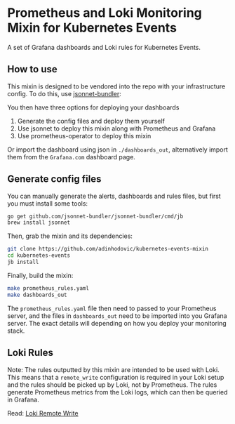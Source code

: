 # Prometheus and Loki Monitoring Mixin for Kubernetes Events

A set of Grafana dashboards and Loki rules for Kubernetes Events.

## How to use

This mixin is designed to be vendored into the repo with your infrastructure config.
To do this, use [jsonnet-bundler](https://github.com/jsonnet-bundler/jsonnet-bundler):

You then have three options for deploying your dashboards

1. Generate the config files and deploy them yourself
2. Use jsonnet to deploy this mixin along with Prometheus and Grafana
3. Use prometheus-operator to deploy this mixin

Or import the dashboard using json in `./dashboards_out`, alternatively import them from the `Grafana.com` dashboard page.

## Generate config files

You can manually generate the alerts, dashboards and rules files, but first you
must install some tools:

```sh
go get github.com/jsonnet-bundler/jsonnet-bundler/cmd/jb
brew install jsonnet
```

Then, grab the mixin and its dependencies:

```sh
git clone https://github.com/adinhodovic/kubernetes-events-mixin
cd kubernetes-events
jb install
```

Finally, build the mixin:

```sh
make prometheus_rules.yaml
make dashboards_out
```

The `prometheus_rules.yaml` file then need to passed
to your Prometheus server, and the files in `dashboards_out` need to be imported
into you Grafana server. The exact details will depending on how you deploy your
monitoring stack.

## Loki Rules

Note: The rules outputted by this mixin are intended to be used with Loki. This means that a `remote_write` configuration is required in your Loki setup and the rules should be picked up by Loki, not by Prometheus. The rules generate Prometheus metrics from the Loki logs, which can then be queried in Grafana.

Read: [Loki Remote Write](https://grafana.com/docs/loki/latest/alert/#remote-write)
